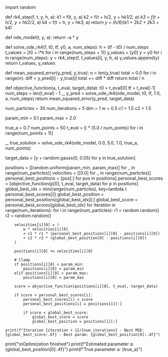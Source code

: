 import random


def rk4_step(f, t, y, h, a):
    k1 = f(t, y, a)
    k2 = f(t + h/2, y + h*k1/2, a)
    k3 = f(t + h/2, y + h*k2/2, a)
    k4 = f(t + h, y + h*k3, a)
    return y + (h/6)*(k1 + 2*k2 + 2*k3 + k4)


def ode_model(t, y, a):
    return -a * y

def solve_ode_rk4(f, t0, tf, y0, a, num_steps):
    h = (tf - t0) / num_steps
    t_values = [t0 + i*h for i in range(num_steps + 1)]
    y_values = [y0]
    y = y0
    for i in range(num_steps):
        y = rk4_step(f, t_values[i], y, h, a)
        y_values.append(y)
    return t_values, y_values

def mean_squared_error(y_pred, y_true):
    n = len(y_true)
    total = 0.0
    for i in range(n):
        diff = y_pred[i] - y_true[i]
        total += diff * diff
    return total / n

def objective_function(a, t_eval, target_data):
    t0 = t_eval[0]
    tf = t_eval[-1]
    num_steps = len(t_eval) - 1
    _, y_pred = solve_ode_rk4(ode_model, t0, tf, 1.0, a, num_steps)
    return mean_squared_error(y_pred, target_data)

num_particles = 30
num_iterations = 5
dim = 1
w = 0.5
c1 = 1.5
c2 = 1.5

param_min = 0.1
param_max = 2.0


true_a = 0.7
num_points = 50
t_eval = [i * (5.0 / num_points) for i in range(num_points + 1)]

_, true_solution = solve_ode_rk4(ode_model, 0.0, 5.0, 1.0, true_a, num_points)

target_data = [y + random.gauss(0, 0.05) for y in true_solution]

positions = [[random.uniform(param_min, param_max)] for _ in range(num_particles)]
velocities = [[0.0] for _ in range(num_particles)]
personal_best_positions = [pos[:] for pos in positions]
personal_best_scores = [objective_function(p[0], t_eval, target_data) for p in positions]
global_best_idx = min(range(num_particles), key=lambda i: personal_best_scores[i])
global_best_position = personal_best_positions[global_best_idx][:]
global_best_score = personal_best_scores[global_best_idx]
for iteration in range(num_iterations):
    for i in range(num_particles):
        r1 = random.random()
        r2 = random.random()

        velocities[i][0] = (
            w * velocities[i][0]
            + c1 * r1 * (personal_best_positions[i][0] - positions[i][0])
            + c2 * r2 * (global_best_position[0] - positions[i][0])
        )

        positions[i][0] += velocities[i][0]

        # Clamp
        if positions[i][0] < param_min:
            positions[i][0] = param_min
        elif positions[i][0] > param_max:
            positions[i][0] = param_max

        score = objective_function(positions[i][0], t_eval, target_data)

        if score < personal_best_scores[i]:
            personal_best_scores[i] = score
            personal_best_positions[i] = positions[i][:]

            if score < global_best_score:
                global_best_score = score
                global_best_position = positions[i][:]

    print(f"Iteration {iteration + 1}/{num_iterations} - Best MSE: {global_best_score:.6f} - Best param: {global_best_position[0]:.4f}")

print("\nOptimization finished")
print(f"Estimated parameter a: {global_best_position[0]:.4f}")
print(f"True parameter a: {true_a}")
